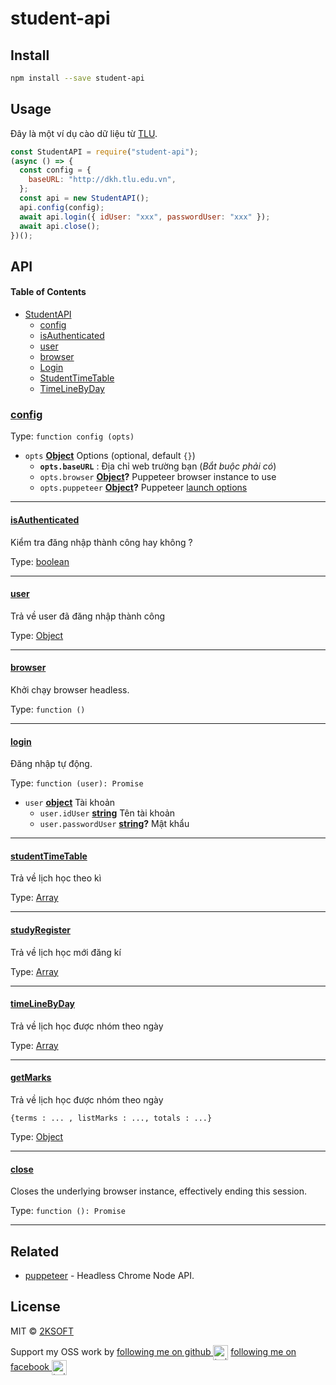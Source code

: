 # student-api

## Install

```bash
npm install --save student-api
```

## Usage

Đây là một ví dụ cào dữ liệu từ [TLU](http://dkh.tlu.edu.vn/).

```js
const StudentAPI = require("student-api");
(async () => {
  const config = {
    baseURL: "http://dkh.tlu.edu.vn",
  };
  const api = new StudentAPI();
  api.config(config);
  await api.login({ idUser: "xxx", passwordUser: "xxx" });
  await api.close();
})();
```

## API

<!-- Generated by documentation.js. Update this documentation by updating the source code. -->

#### Table of Contents

- [StudentAPI](#studentapi)
  - [config](#studentapi)
  - [isAuthenticated](#isauthenticated)
  - [user](#user)
  - [browser](#browser)
  - [Login](#signup)
  - [StudentTimeTable](#studenttimetable)
  - [TimeLineByDay](#timelinebyday)

### [config](https://github.com/2ksoft/student-api/blob/master/index.js#L25-L28)

Type: `function config (opts)`

- `opts` **[Object](https://developer.mozilla.org/docs/Web/JavaScript/Reference/Global_Objects/Object)** Options (optional, default `{}`)
  - **`opts.baseURL`** : Địa chỉ web trường bạn (_Bắt buộc phải có_)
  - `opts.browser` **[Object](https://developer.mozilla.org/docs/Web/JavaScript/Reference/Global_Objects/Object)?** Puppeteer browser instance to use
  - `opts.puppeteer` **[Object](https://developer.mozilla.org/docs/Web/JavaScript/Reference/Global_Objects/Object)?** Puppeteer [launch options](https://github.com/GoogleChrome/puppeteer/blob/master/docs/api.md#puppeteerlaunchoptions)

---

#### [isAuthenticated](https://github.com/2ksoft/student-api/blob/master/index.js#L31-L33)

Kiểm tra đăng nhập thành công hay không ?

Type: [boolean](https://developer.mozilla.org/docs/Web/JavaScript/Reference/Global_Objects/Boolean)

---

#### [user](https://github.com/2ksoft/student-api/blob/master/index.js#L35-L37)

Trả về user đã đăng nhập thành công

Type: [Object](https://developer.mozilla.org/docs/Web/JavaScript/Reference/Global_Objects/Object)

---

#### [browser](https://github.com/2ksoft/student-api/blob/master/index.js#L40-L55)

Khởi chạy browser headless.

Type: `function ()`

---

#### [login](https://github.com/2ksoft/student-api/blob/master/index.js#L58-L67)

Đăng nhập tự động.

Type: `function (user): Promise`

- `user` **[object](https://developer.mozilla.org/docs/Web/JavaScript/Reference/Global_Objects/Object)** Tài khoản
  - `user.idUser` **[string](https://developer.mozilla.org/docs/Web/JavaScript/Reference/Global_Objects/String)** Tên tài khoản
  - `user.passwordUser` **[string](https://developer.mozilla.org/docs/Web/JavaScript/Reference/Global_Objects/String)?** Mật khẩu

---

#### [studentTimeTable](https://github.com/2ksoft/student-api/blob/master/index.js#L70-L83)

Trả về lịch học theo kì

Type: [Array](https://developer.mozilla.org/en-US/docs/Web/JavaScript/Reference/Global_Objects/Array)

---

#### [studyRegister](https://github.com/2ksoft/student-api/blob/master/index.js#L84-L97)

Trả về lịch học mới đăng kí

Type: [Array](https://developer.mozilla.org/en-US/docs/Web/JavaScript/Reference/Global_Objects/Array)

---

#### [timeLineByDay](https://github.com/2ksoft/student-api/blob/master/index.js#L99-L104)

Trả về lịch học được nhóm theo ngày

Type: [Array](https://developer.mozilla.org/en-US/docs/Web/JavaScript/Reference/Global_Objects/Array)

---

#### [getMarks](https://github.com/2ksoft/student-api/blob/master/index.js#L107-L117)

Trả về lịch học được nhóm theo ngày

```
{terms : ... , listMarks : ..., totals : ...}
```

Type: [Object](https://developer.mozilla.org/docs/Web/JavaScript/Reference/Global_Objects/Object)

---

#### [close](https://github.com/2ksoft/student-api/blob/master/index.js#L118-L123)

Closes the underlying browser instance, effectively ending this session.

Type: `function (): Promise`

---

## Related

- [puppeteer](https://github.com/GoogleChrome/puppeteer) - Headless Chrome Node API.

## License

MIT © [2KSOFT](https://github.com/2ksoft)

Support my OSS work by <a href="https://github.com/2ksoft">following me on github <img src="https://www.logolynx.com/images/logolynx/s_9f/9f3291b441a7a67de3d52ce601b507c9.png" alt="twitter" height="24px" align="center"></a> <a href="https://fb.me/hanhgoogle">following me on facebook <img src="https://mapstr-prod.s3.amazonaws.com/298ed6c57ada2a7560d24dabba452548_facebook-logo-F-1200x816.jpg" alt="twitter" height="24px" align="center"></a>
